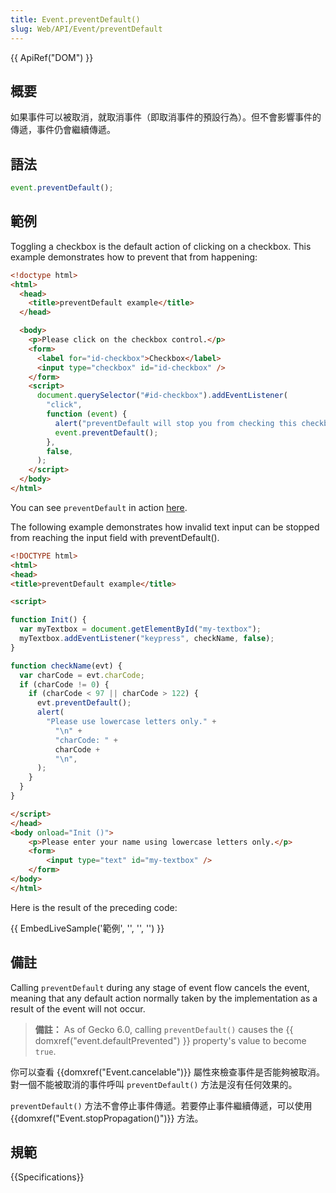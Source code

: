 ```yaml
---
title: Event.preventDefault()
slug: Web/API/Event/preventDefault
---
```


{{ ApiRef("DOM") }}

## 概要

如果事件可以被取消，就取消事件（即取消事件的預設行為）。但不會影響事件的傳遞，事件仍會繼續傳遞。

## 語法

```js
event.preventDefault();
```

## 範例

Toggling a checkbox is the default action of clicking on a checkbox. This example demonstrates how to prevent that from happening:

```html
<!doctype html>
<html>
  <head>
    <title>preventDefault example</title>
  </head>

  <body>
    <p>Please click on the checkbox control.</p>
    <form>
      <label for="id-checkbox">Checkbox</label>
      <input type="checkbox" id="id-checkbox" />
    </form>
    <script>
      document.querySelector("#id-checkbox").addEventListener(
        "click",
        function (event) {
          alert("preventDefault will stop you from checking this checkbox!");
          event.preventDefault();
        },
        false,
      );
    </script>
  </body>
</html>
```

You can see `preventDefault` in action [here](/samples/domref/dispatchEvent.html).

The following example demonstrates how invalid text input can be stopped from reaching the input field with preventDefault().

```html hidden
<!DOCTYPE html>
<html>
<head>
<title>preventDefault example</title>

<script>
```

```js hidden
function Init() {
  var myTextbox = document.getElementById("my-textbox");
  myTextbox.addEventListener("keypress", checkName, false);
}

function checkName(evt) {
  var charCode = evt.charCode;
  if (charCode != 0) {
    if (charCode < 97 || charCode > 122) {
      evt.preventDefault();
      alert(
        "Please use lowercase letters only." +
          "\n" +
          "charCode: " +
          charCode +
          "\n",
      );
    }
  }
}
```

```html hidden
</script>
</head>
<body onload="Init ()">
    <p>Please enter your name using lowercase letters only.</p>
    <form>
        <input type="text" id="my-textbox" />
    </form>
</body>
</html>
```

Here is the result of the preceding code:

{{ EmbedLiveSample('範例', '', '', '') }}

## 備註

Calling `preventDefault` during any stage of event flow cancels the event, meaning that any default action normally taken by the implementation as a result of the event will not occur.

> **備註：** As of Gecko 6.0, calling `preventDefault()` causes the {{ domxref("event.defaultPrevented") }} property's value to become `true`.

你可以查看 {{domxref("Event.cancelable")}} 屬性來檢查事件是否能夠被取消。對一個不能被取消的事件呼叫 `preventDefault()` 方法是沒有任何效果的。

`preventDefault()` 方法不會停止事件傳遞。若要停止事件繼續傳遞，可以使用 {{domxref("Event.stopPropagation()")}} 方法。

## 規範

{{Specifications}}

